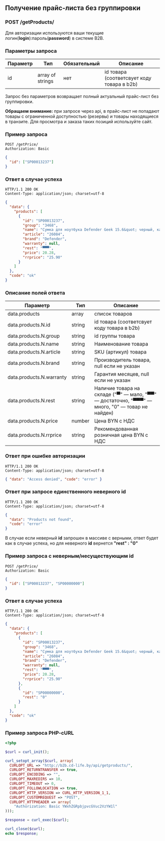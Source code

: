 ## Получение прайс-листа без группировки

### POST /getProducts/

Для авторизации используются ваши текущие логин(**login**):пароль(**password**) в системе B2B.

### Параметры запроса

| Параметр | Тип              | Обязательный | Описание                                   |
| -------- | ---------------- | ------------ | ------------------------------------------ |
| id       | array of strings | нет          | id товара (соответсвует коду товара в b2b) |

Запрос без параметров возвращает полный актуальный прайс-лист без группировки.

**Обращаем внимание:** при запросе через api, в прайс-лист не попадают товары с ограниченной доступностью (резервы) и товары находящиеся в транзите. Для просмотра и заказа таких позиций используйте сайт.

### Пример запроса

```http
POST /getPrice/
Authorization: Basic
```

```json
{
  "id": ["SP00013237"]
}
```

### Ответ в случае успеха

```http
HTTP/1.1 200 OK
Content-Type: application/json; charset=utf-8
```

```json
{
  "data": {
    "products": [
      {
        "id": "SP00013237",
        "group": "3468",
        "name": "Сумка для ноутбука Defender Geek 15.6&quot; черный, карман &lt;черный&gt;",
        "article": "26084",
        "brand": "Defender",
        "warranty": null,
        "rest": "▀▀▀",
        "price": 20.28,
        "rrprice": "25.90"
      }
    ]
  },
  "code": "ok"
}
```

### Описание полей ответа

| Параметр                 | Тип    | Описание                                                                                       |
| ------------------------ | ------ | ---------------------------------------------------------------------------------------------- |
| data.products            | array  | список товаров                                                                                 |
| data.products.N.id       | string | id товара (соответсвует коду товара в b2b)                                                     |
| data.products.N.group    | string | id группы товара                                                                               |
| data.products.N.name     | string | Наименование товара                                                                            |
| data.products.N.article  | string | SKU (артикул) товара                                                                           |
| data.products.N.brand    | string | Производитель товара, null если не указан                                                      |
| data.products.N.warranty | string | Гарантия месяцев, null если не указан                                                          |
| data.products.N.rest     | string | Наличие товара на складе ("▀" — мало, "▀▀" — достаточно, "▀▀▀" — много, "0" — товар не найден) |
| data.products.N.price    | number | Цена BYN с НДС                                                                                 |
| data.products.N.rrprice  | string | Рекомендованная розничная цена BYN с НДС                                                       |

### Ответ при ошибке авторизации

```http
HTTP/1.1 200 OK
Content-Type: application/json; charset=utf-8
```

```json
{ "data": "Access denied", "code": "error" }
```

### Ответ при запросе единственного неверного id

```http
HTTP/1.1 200 OK
Content-Type: application/json; charset=utf-8
```

```json
{
  "data": "Products not found",
  "code": "error"
}
```

В случае если неверный **id** запрошен в массиве с верными, ответ будет как в случае успеха, но для неверного **id** вернется **"rest" : "0"**

### Пример запроса c неверным/несуществующим id

```http
POST /getPrice/
Authorization: Basic
```

```json
{
  "id": ["SP00013237", "SP00000000"]
}
```

### Ответ в случае успеха

```http
HTTP/1.1 200 OK
Content-Type: application/json; charset=utf-8
```

```json
{
  "data": {
    "products": [
      {
        "id": "SP00013237",
        "group": "3468",
        "name": "Сумка для ноутбука Defender Geek 15.6&quot; черный, карман &lt;черный&gt;",
        "article": "26084",
        "brand": "Defender",
        "warranty": null,
        "rest": "▀▀▀",
        "price": 20.28,
        "rrprice": "25.90"
      },
      {
        "id": "SP00000000",
        "rest": "0"
      }
    ]
  },
  "code": "ok"
}
```

### Пример запроса PHP-cURL

```php
<?php

$curl = curl_init();

curl_setopt_array($curl, array(
  CURLOPT_URL => "http://b2b.cd-life.by/api/getproducts/",
  CURLOPT_RETURNTRANSFER => true,
  CURLOPT_ENCODING => "",
  CURLOPT_MAXREDIRS => 10,
  CURLOPT_TIMEOUT => 0,
  CURLOPT_FOLLOWLOCATION => true,
  CURLOPT_HTTP_VERSION => CURL_HTTP_VERSION_1_1,
  CURLOPT_CUSTOMREQUEST => "POST",
  CURLOPT_HTTPHEADER => array(
    "Authorization: Basic YWxhZGRpbjpvcGVuc2VzYW1l"
)));

$response = curl_exec($curl);

curl_close($curl);
echo $response;
```
